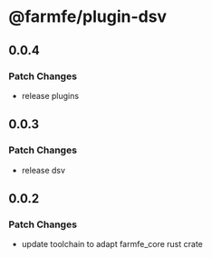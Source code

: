 # @farmfe/plugin-dsv

## 0.0.4

### Patch Changes

- release plugins

## 0.0.3

### Patch Changes

- release dsv

## 0.0.2

### Patch Changes

- update toolchain to adapt farmfe_core rust crate
